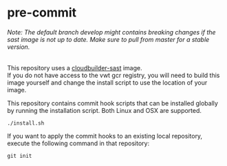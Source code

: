 # pre-commit

###### Note: The *default* branch develop might contains breaking changes if the sast image is not up to date. Make sure to pull from master for a stable version.
This repository uses a [cloudbuilder-sast](https://github.com/vwt-digital/cloudbuilder-sast) image.  
If you do not have access to the vwt gcr registry, you will need to build this image yourself and change the install 
script to use the location of your image.

This repository contains commit hook scripts that can be installed globally by running the installation script.
Both Linux and OSX are supported.

```
./install.sh
```

If you want to apply the commit hooks to an existing local repository, execute the following command in that repository:

```
git init
```
